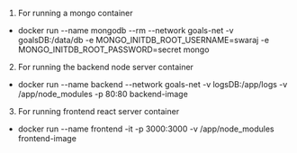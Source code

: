 <!-- For 2 and 3 bind mounts are not used as they don't work as intended on windows -->

1) For running a mongo container
  - docker run --name mongodb --rm --network goals-net -v goalsDB:/data/db -e MONGO_INITDB_ROOT_USERNAME=swaraj -e MONGO_INITDB_ROOT_PASSWORD=secret mongo
2) For running the backend node server container
  - docker run --name backend --network goals-net  -v logsDB:/app/logs -v /app/node_modules -p 80:80 backend-image
3) For running frontend react server container
  - docker run --name frontend -it  -p 3000:3000 -v /app/node_modules frontend-image
